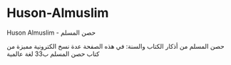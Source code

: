 Huson-Almuslim
==============

Huson Almuslim - حصن المسلم   

 حصن المسلم من أذكار الكتاب والسنة: في هذه الصفحة عدة نسخ الكترونية مميزة من كتاب حصن المسلم ب33 لغة عالمية